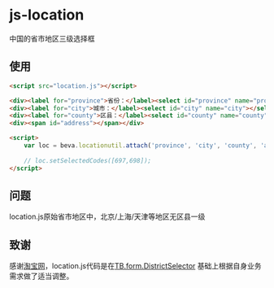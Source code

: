 js-location
===========

中国的省市地区三级选择框

使用
-----
``` html
<script src="location.js"></script>

<div><label for="province">省份：</label><select id="province" name="province"></select></div>
<div><label for="city">城市：</label><select id="city" name="city"></select></div>
<div><label for="county">区县：</label><select id="county" name="county"></select></div>
<div><span id="address"></span></div>

<script>
	var loc = beva.locationutil.attach('province', 'city', 'county', 'address');
	
	// loc.setSelectedCodes([697,698]);
</script>

```

问题
----
location.js原始省市地区中，北京/上海/天津等地区无区县一级

致谢
----
感谢[淘宝网](http://taobao.com)，location.js代码是在[TB.form.DistrictSelector](http://a.tbcdn.cn/sys/js/districtselector.js) 基础上根据自身业务需求做了适当调整。